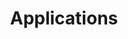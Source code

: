 ---
title: "Applications"
description: "Explore a world of remarkable applications as our dedicated category unveils the best of software excellence."
slug: "applications"
image: "applications_category.png"
style:
    background: "#2a9d8f"
    color: "#fff"
---